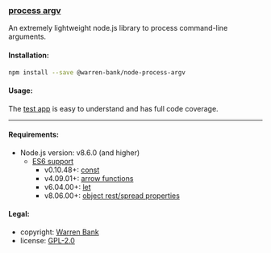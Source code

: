 ### [process argv](https://github.com/warren-bank/node-process-argv)

An extremely lightweight node.js library to process command-line arguments.

#### Installation:

```bash
npm install --save @warren-bank/node-process-argv
```

#### Usage:

The [test app](https://github.com/warren-bank/node-process-argv/blob/master/.tests/.app/lib/process_argv.js) is easy to understand and has full code coverage.

- - - -

#### Requirements:

* Node.js version: v8.6.0 (and higher)
  * [ES6 support](http://node.green/)
    * v0.10.48+: [const](https://node.green/#ES2015-bindings-const)
    * v4.09.01+: [arrow functions](https://node.green/#ES2015-functions-arrow-functions)
    * v6.04.00+: [let](https://node.green/#ES2015-bindings-let)
    * v8.06.00+: [object rest/spread properties](https://node.green/#ES2018-features-object-rest-spread-properties)

#### Legal:

* copyright: [Warren Bank](https://github.com/warren-bank)
* license: [GPL-2.0](https://www.gnu.org/licenses/old-licenses/gpl-2.0.txt)

